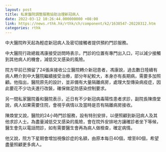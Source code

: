 ```yaml
---
layout: post
title: 私家醫院調整服務協助治理新冠病人
date: 2022-03-12 10:26:44.000000000 +08:00
link: https://news.rthk.hk/rthk/ch/component/k2/1638547-20220312.htm
categories: rthk
---
```


中大醫院昨天起為輕症新冠病人及密切接觸者提供預約門診服務。

中大醫院行政總裁馮康接受訪問時表示，門診的位置有專門出入口，可以減少接觸到其他病人的機會，減低交叉感染的風險。

院方早前已預留了24張床接收公立醫院轉介新冠患者，馮康說，過去數日陸續有病人轉介到中大醫院繼續接受治療，部分年紀較大，本身亦有長期病，需要多加照顧。他指出，醫院原先的設計，並非備有大量隔離病房，處理大型傳染病疫症，因此要花不少功夫進行改裝，確保做足防感染控制要求。

另一間私家醫院養和醫院表示，近日有不少新冠病毒陽性患者求診，副院長陳煥堂說，病人如果需要住院，會視乎病情以及當時是否有隔離病房接收。

陳煥堂又說，醫院的24小時門診服務，設有特別安排，以便照顧到新冠病人及其他求診人士。為盡量減低交叉感染的風險，會在院外安排地方讓確診者坐下等候，醫生會先以電話問診，如有需要醫生會再為病人做檢查，確定病情。

他又說，院方下星期會增加視像診症的名額，由原本每日40個，增至80個，希望盡量照顧更多病人。
